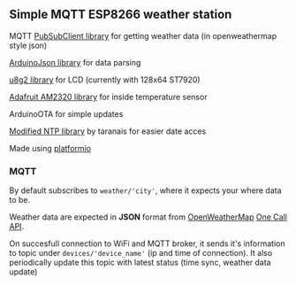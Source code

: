 ## Simple MQTT ESP8266 weather station

MQTT [PubSubClient library](https://github.com/knolleary/pubsubclient) for getting weather data (in openweathermap style json)

[ArduinoJson library](https://github.com/bblanchon/ArduinoJson) for data parsing

[u8g2 library](https://github.com/olikraus/u8g2) for LCD (currently with 128x64 ST7920)

[Adafruit AM2320 library](https://github.com/adafruit/Adafruit_AM2320) for inside temperature sensor

ArduinoOTA for simple updates

[Modified NTP library](https://github.com/taranais/NTPClient) by taranais for easier date acces

Made using [platformio](https://platformio.org/)

### MQTT
By default subscribes to `weather/'city'`, where it expects your where data to be. 

Weather data are expected in **JSON** format from [OpenWeatherMap](https://openweathermap.org/) [One Call API](https://openweathermap.org/api/one-call-api).

On succesfull connection to WiFi and MQTT broker, it sends it's information to topic under  `devices/'device_name'` (ip and time of connection). 
It also periodically update this topic with latest status (time sync, weather data update)
